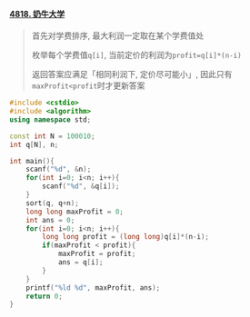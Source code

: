 #### [4818. 奶牛大学](https://www.acwing.com/problem/content/4821/)

> 首先对学费排序, 最大利润一定取在某个学费值处
> 
> 枚举每个学费值`q[i]`, 当前定价的利润为`profit=q[i]*(n-i)`
>
> 返回答案应满足「相同利润下, 定价尽可能小」, 因此只有`maxProfit<profit`时才更新答案

```CPP
#include <cstdio>
#include <algorithm>
using namespace std;

const int N = 100010;
int q[N], n;

int main(){
    scanf("%d", &n);
    for(int i=0; i<n; i++){
        scanf("%d", &q[i]);
    }
    sort(q, q+n);
    long long maxProfit = 0;
    int ans = 0;
    for(int i=0; i<n; i++){
        long long profit = (long long)q[i]*(n-i);
        if(maxProfit < profit){
            maxProfit = profit;
            ans = q[i];
        }
    }
    printf("%ld %d", maxProfit, ans);
    return 0;
}
```